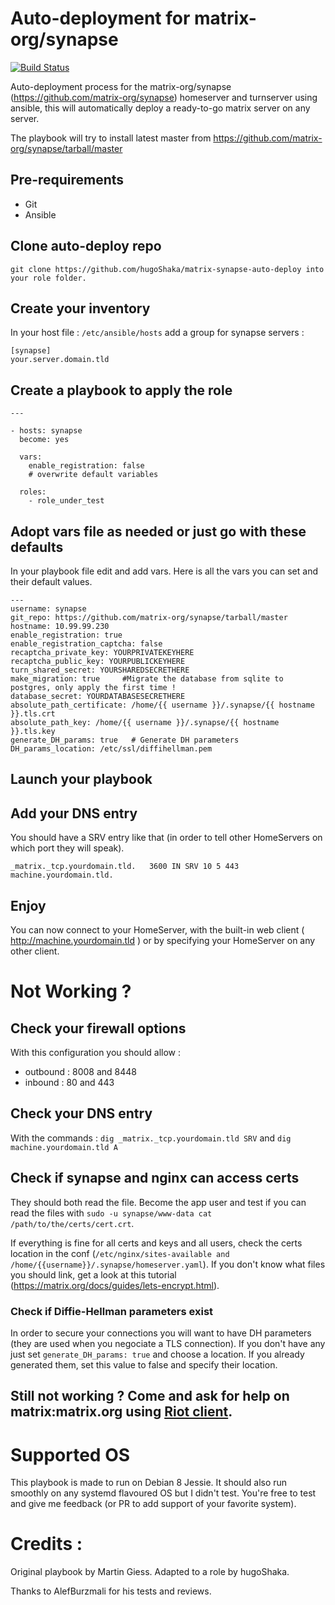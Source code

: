# Auto-deployment for matrix-org/synapse

[![Build Status](https://travis-ci.org/hugoShaka/matrix-synapse-auto-deploy.svg?branch=master)](https://travis-ci.org/hugoShaka/matrix-synapse-auto-deploy)

Auto-deployment process for the matrix-org/synapse (https://github.com/matrix-org/synapse) homeserver and turnserver using  ansible, this will automatically deploy a ready-to-go matrix server on any server.

The playbook will try to install latest master from https://github.com/matrix-org/synapse/tarball/master

## Pre-requirements
* Git
* Ansible

## Clone auto-deploy repo

    git clone https://github.com/hugoShaka/matrix-synapse-auto-deploy into your role folder.

## Create your inventory

In your host file : `/etc/ansible/hosts`  add a group for synapse servers :

    [synapse]
    your.server.domain.tld

## Create a playbook to apply the role

    ---

    - hosts: synapse
      become: yes

      vars:
        enable_registration: false
        # overwrite default variables

      roles:
        - role_under_test

## Adopt vars file as needed or just go with these defaults

In your playbook file edit and add vars. Here is all the vars you can set and their default values.

    ---
    username: synapse
    git_repo: https://github.com/matrix-org/synapse/tarball/master
    hostname: 10.99.99.230
    enable_registration: true
    enable_registration_captcha: false
    recaptcha_private_key: YOURPRIVATEKEYHERE
    recaptcha_public_key: YOURPUBLICKEYHERE
    turn_shared_secret: YOURSHAREDSECRETHERE
    make_migration: true     #Migrate the database from sqlite to postgres, only apply the first time !
    database_secret: YOURDATABASESECRETHERE
    absolute_path_certificate: /home/{{ username }}/.synapse/{{ hostname }}.tls.crt
    absolute_path_key: /home/{{ username }}/.synapse/{{ hostname }}.tls.key
    generate_DH_params: true   # Generate DH parameters
    DH_params_location: /etc/ssl/diffihellman.pem

## Launch your playbook



## Add your DNS entry

You should have a SRV entry like that (in order to tell other HomeServers on which port they will speak).

`_matrix._tcp.yourdomain.tld.	3600 IN	SRV 10 5 443 machine.yourdomain.tld.`


## Enjoy

You can now connect to your HomeServer, with the built-in web client ( http://machine.yourdomain.tld ) or by specifying your HomeServer on any other client.

# Not Working ?

## Check your firewall options

With this configuration you should allow :
- outbound : 8008 and 8448
- inbound : 80 and 443

## Check your DNS entry

With the commands :
`dig _matrix._tcp.yourdomain.tld SRV` and `dig machine.yourdomain.tld A`

## Check if synapse and nginx can access certs

They should both read the file. Become the app user and test if you can read the files with `sudo -u synapse/www-data cat /path/to/the/certs/cert.crt`.

If everything is fine for all certs and keys and all users, check the certs location in the conf (`/etc/nginx/sites-available and /home/{{username}}/.synapse/homeserver.yaml`). If you don't know what files you should link, get a look at this tutorial (https://matrix.org/docs/guides/lets-encrypt.html).

### Check if Diffie-Hellman parameters exist

In order to secure your connections you will want to have DH parameters (they are used when you negociate a TLS connection). If you don't have any just set `generate_DH_params: true` and choose a location. If you already generated them, set this value to false and specify their location.

## Still not working ? Come and ask for help on matrix:matrix.org using [Riot client](http://riot.im).

# Supported OS

This playbook is made to run on Debian 8 Jessie. It should also run smoothly on any systemd flavoured OS but I didn't test.
You're free to test and give me feedback (or PR to add support of your favorite system).

# Credits :
Original playbook by Martin Giess.
Adapted to a role by hugoShaka.

Thanks to AlefBurzmali for his tests and reviews.

